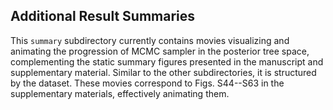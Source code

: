 ## Additional Result Summaries
This `summary` subdirectory currently contains movies visualizing and animating the progression of MCMC sampler in the posterior tree space, complementing the static summary figures presented in the manuscript and supplementary material.
Similar to the other subdirectories, it is structured by the dataset.
These movies correspond to Figs. S44--S63 in the supplementary materials, effectively animating them.